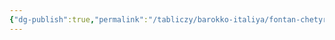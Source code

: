 ```yaml
---
{"dg-publish":true,"permalink":"/tabliczy/barokko-italiya/fontan-chetyreh-rek/","dgPassFrontmatter":true}
---
```



